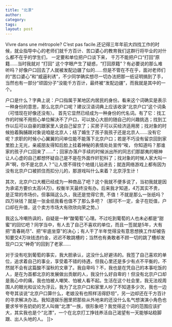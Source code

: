 ```yaml
---
title: "北漂"
author:
category: 
tags: 
layout: post
---
```


Vivre dans une métropole? C’est pas facile.还记得三年年前大四找工作的时候，就业指导中心的老师们就千方百计、苦口婆心的教育我们这群行将毕业的对什么都不在乎的学生们， 一定要和单位把户口谈下来， 千万不能把户口“打回”原籍……当时我就对 “打回” 这个字眼产生了疑惑，“打回原籍”？有必要说的那么难听吗？好像户口回去了人就被发配边疆了似的……但是不管在不在乎，面对老师们的“苦口婆心”和“威逼利诱”，不少同学确实想尽一切办法把那一纸证明搞到了手，当然也有一部分“顽固分子”没能千方百计，最终被“发配边疆”，而我就是其中的一个。

户口是什么？字典上说：户口指属于某地区内居民的身份。看来这个词确实是表示一种身份的意思，那么北京户口呢？建议汉语词典上应该收录“北京户口”这个词条（可惜现在好像还没有）。 首先它显然已经成为一种身份的代名词。有了它：找工作的时候不用担心单位解决不了户口，可以放心大胆的随自己的兴趣挑选；找到工作以后可以自豪的跟家里人说自己留京了；买房子可以买经济适用房；找对象的时候拍着胸脯跟对象说咱是北京人；结了婚生了孩子我孩子还是北京人……没有它呢？求职的时候小心翼翼的问单位能不能落下北京户口；若是不巧没有留京回到家里脸上无光，亲戚朋友得知后脸上挂着神秘的表情处处宣传“唉， 你知道吗？那谁家的孩子户口回来了……”；回家办落户手续的时候派出所的同志们那鄙夷的眼神让人心虚的自己都想怀疑自己是不是在外面作奸犯科了；找对象的时候人家大叫一声“啊，你不是北京人？”让人恨不得找个地缝儿钻进去；就连网络游戏上都有因为没有北京户口被抓住而扣分儿的，那游戏叫什么来着？北京浮生计！ 

其次，北京户口大概已经成为一种商品了吧？这个我就不便多说了，当初我就是因为承诺方要价太高(4万)，权衡半天最终没有办。后来我才知道，4万其实不贵，是正常的市场价。但事隔这么久，我还是觉得它贵, 不值！不就是那么一张纸吗？四万块钱？就是一张金纸我看也值不了那么多吧？（那可不一定，金子在贬值，户口却在升值，这个卖方市场大有欣欣向荣之势。）

我这么冷嘲热讽的，自疑是一种“酸葡萄”心理。不过吃到葡萄的人也未必都是“甜蜜”的回忆吧？同学当中，有人去了自己不喜欢的单位，而且一签就是5年，大有把“青春耗尽”、把“牢底坐穿”的决心；有人干了半年觉得没有意思想换工作却被告知要交4万块钱违约金，迟迟不敢跳槽的；当然也有勇敢者不顾一切的跳了槽却发现户口又“神奇”的回到了老家……

对于没有吃到葡萄的事实，我大胆承认，这没什么好避讳的。我签了自己喜欢的单位，追求着自己的事业，享受着不错的待遇，但我心里还是多少有点不平衡的，不然就不会有这篇酸不溜秋的文章了。我自卑吗？不，我也是在凭自己的本事吃饭的人，是在为首都北京的发展做出贡献的人，我没什么好自卑的！但没有北京户口却是我心中的痛，我也怕被人嘲笑、怕被人看不起。生活在这个社会里，我无法视周围人的眼光和议论为浮云，我为了北京户口和家里人吵了不知道多少次，我也一边夸夸其谈说“北京户口算什么，老娘没有也照样活得舒坦”，另一边却还在千方百计的寻求解决办法。我知道娱乐圈里把那些从外地来的还没什么名气想演演小角色也要求爷爷告奶奶的艺人叫做“北漂”一族，很形象吧？我觉得这个词的范围应该扩大，其实我也是个“北漂”，一个在北京打工挣钱养活自己渴望有一天能够站稳脚跟、出人头地的人。 ]]>

